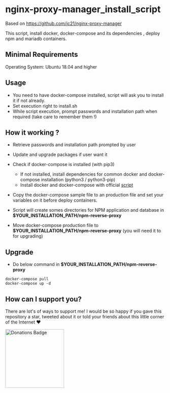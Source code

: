 # nginx-proxy-manager_install_script
Based on https://github.com/jc21/nginx-proxy-manager

This script, install docker, docker-compose and its dependencies , deploy npm and mariadb containers.

## Minimal Requirements

Operating System: Ubuntu 18.04 and higher

## Usage

- You need to have docker-compose installed, script will ask you to install it if not already.
- Set execution right to install.sh
- While script execution, prompt passwords and installation path when required (take care to remember them !)

## How it working ?

- Retrieve passwords and installation path prompted by user

- Update and upgrade packages if user want it

- Check if docker-compose is installed (with pip3)
  - If not installed, install dependencies for common docker and docker-compose installation (python3 / python3-pip)
  - Install docker and docker-compose with official [script](https://docs.docker.com/engine/install/ubuntu/#install-using-the-convenience-script)
  
- Copy the docker-compose sample file to an production file and set your variables on it before deploy containers.

- Script will create somes directories for NPM application and database in **__$YOUR_INSTALLATION_PATH/npm-reverse-proxy__**

- Move docker-compose production file to **__$YOUR_INSTALLATION_PATH/npm-reverse-proxy__** (you will need it to for upgrading)

## Upgrade

- Do below command in **__$YOUR_INSTALLATION_PATH/npm-reverse-proxy__**
```
docker-compose pull
docker-compose up -d
```

## How can I support you?
There are lot's of ways to support me! I would be so happy if you gave this repository a star, tweeted about it or told your friends about this little corner of the Internet ❤️



<a href="https://paypal.me/MrServers"><img width="185" src="https://yourdonation.rocks/images/badge.svg" alt="Donations Badge"></a>


